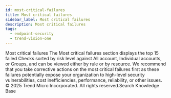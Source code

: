 ```yaml
---
id: most-critical-failures
title: Most critical failures
sidebar_label: Most critical failures
description: Most critical failures
tags:
  - endpoint-security
  - trend-vision-one
---
```


 Most critical failures The Most critical failures section displays the top 15 failed Checks sorted by risk level against All account, Individual accounts, or Groups, and can be viewed either by rule or by resource. We recommend that you take corrective actions on the most critical failures first as these failures potentially expose your organization to high-level security vulnerabilities, cost inefficiencies, performance, reliability, or other issues. © 2025 Trend Micro Incorporated. All rights reserved.Search Knowledge Base